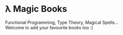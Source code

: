 # λ Magic Books

Functional Programming, Type Theory, Magical Spells...  
Welcome to add your favourite books too :)

